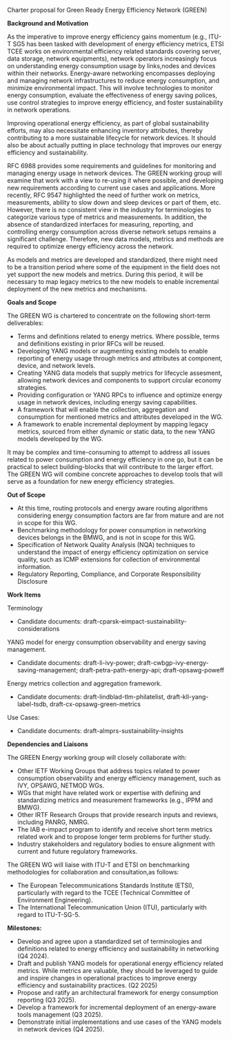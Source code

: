Charter proposal for Green Ready Energy Efficiency Network (GREEN)

**Background and Motivation**

As the imperative to improve energy efficiency gains momentum (e.g., ITU-T SG5 has been tasked with development of energy efficiency metrics, ETSI TCEE works on environmental efficiency related standards covering server, data storage, network equipments), network operators increasingly focus on understanding energy consumption usage by links,nodes and devices within their networks. 
Energy-aware networking encompasses deploying and managing network infrastructures to reduce energy consumption, and minimize environmental impact. This will involve technologies to monitor energy consumption, evaluate the effectiveness of energy saving polices, use control strategies to improve energy efficiency, and foster sustainability in network operations.

Improving operational energy efficiency, as part of global sustainability efforts, may also necessitate enhancing inventory attributes, thereby contributing to a more sustainable lifecycle for network devices. It should also be about actually putting in place technology that improves our energy efficiency and sustainability.

RFC 6988 provides some requirements and guidelines for monitoring and managing energy usage in network devices. 
The GREEN working group will examine that work with a view to re-using it where possible, and developing new requirements according to current use cases and applications. More recently, RFC 9547 highlighted the need of further work on metrics, measurements, ability to slow down and sleep devices or part of them, etc. However, there is no consistent view in the industry for terminologies to categorize various type of metrics and measurements.
In addition, the absence of standardized interfaces for measuring, reporting, and controlling energy consumption across diverse network setups remains a significant challenge. Therefore, new data models, metrics and methods are required to optimize energy efficiency across the network.

As models and metrics are developed and standardized, there might need to be a transition period where some of the equipment in the field does not yet support the 
new models and metrics. During this period, it will be necessary to map legacy metrics to the new models to enable incremental deployment of the new metrics and
mechanisms.

**Goals and Scope**

The GREEN WG is chartered to concentrate on the following short-term deliverables:
   - Terms and definitions related to energy metrics. Where possible, terms and definitions existing in prior RFCs will be reused.
   - Developing YANG models or augmenting existing models to enable reporting of energy usage through metrics and attributes at component, device, and network levels.
   - Creating YANG data models that supply metrics for lifecycle assesment, allowing network devices and components to support circular economy strategies.
   - Providing configuration or YANG RPCs to influence and optimize energy usage in network devices, including energy saving capabilities. 
   - A framework that will enable the collection, aggregation and consumption for mentioned metrics and attributes developed in the WG.
   - A framework to enable incremental deployment by mapping legacy metrics, sourced from either dynamic or static data, to the new YANG models developed by the WG.

It may be complex and time-consuming to attempt to address all issues related to power consumption and energy efficiency in one go, but it can be practical to select building-blocks that will contribute to the larger effort. The GREEN WG will combine concrete approaches to develop tools that will serve as a foundation for new energy efficiency strategies.

**Out of Scope**
   - At this time, routing protocols and energy aware routing algorithms considering energy consumption factors are far from mature
     and are not in scope for this WG. 
   - Benchmarking methodology for power consumption in networking devices belongs in the BMWG, and is not in scope
     for this WG.
   - Specification of Network Quality Analysis (NQA) techniques to understand the impact of energy efficiency optimization on service quality, such as ICMP extensions for 
     collection of environmental information.
   - Regulatory Reporting, Compliance, and Corporate Responsibility Disclosure 

**Work Items**

Terminology 
   - Candidate documents: draft-cparsk-eimpact-sustainability-considerations

YANG model for energy consumption observability and energy saving management.
   - Candidate documents: draft-li-ivy-power; draft-cwbgp-ivy-energy-saving-management; draft-petra-path-energy-api; draft-opsawg-poweff

Energy metrics collection and aggregation framework.
   - Candidate documents: draft-lindblad-tlm-philatelist, draft-kll-yang-label-tsdb, draft-cx-opsawg-green-metrics

Use Cases:
   - Candidate documents: draft-almprs-sustainability-insights

**Dependencies and Liaisons**

The GREEN Energy working group will closely collaborate with:

   - Other IETF Working Groups that address topics related to power consumption observability and energy efficiency
     management, such as IVY, OPSAWG, NETMOD WGs.
   - WGs that might have related work or expertise with defining and standardizing metrics and measurement frameworks (e.g., IPPM and BMWG). 
   - Other IRTF Research Groups that provide research inputs and reviews, including PANRG, NMRG.
   - The IAB e-impact program to identify and receive short term metrics related work and to propose longer term problems for further study. 
   - Industry stakeholders and regulatory bodies to ensure alignment with current and future regulatory frameworks. 

The GREEN WG will liaise with ITU-T and ETSI on benchmarking methodologies for collaboration and consultation,as follows:

   - The European Telecommunications Standards Institute (ETSI), particularly with regard to the TCEE (Technical
     Committee of Environment Engineering).
   - The International Telecommunication Union (ITU), particularly with regard to ITU-T-SG-5.

**Milestones:** 

   - Develop and agree upon a standardized set of terminologies and definitions related to energy efficiency and sustainability in networking (Q4 2024).
   - Draft and publish YANG models for operational energy efficiency related metrics. While metrics are valuable, they should be leveraged to guide and inspire changes in 
     operational practices to improve energy efficiency and sustainability practices. (Q2 2025)
   - Propose and ratify an architectural framework for energy consumption reporting (Q3 2025).
   - Develop a framework for incremental deployment of an energy-aware tools management (Q3 2025).
   - Demonstrate initial implementations and use cases of the YANG models in network devices (Q4 2025). 
